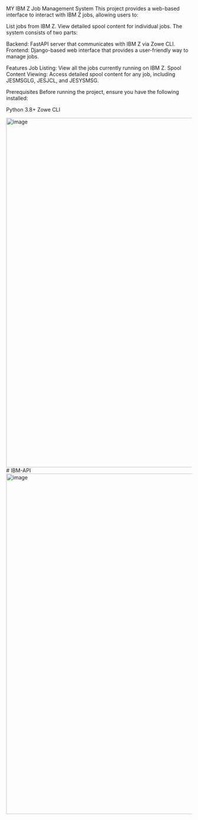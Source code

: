 
MY IBM Z Job Management System
This project provides a web-based interface to interact with IBM Z jobs, allowing users to:

List jobs from IBM Z.
View detailed spool content for individual jobs.
The system consists of two parts:

Backend: FastAPI server that communicates with IBM Z via Zowe CLI.
Frontend: Django-based web interface that provides a user-friendly way to manage jobs.

Features
Job Listing: View all the jobs currently running on IBM Z.
Spool Content Viewing: Access detailed spool content for any job, including JESMSGLG, JESJCL, and JESYSMSG.

Prerequisites
Before running the project, ensure you have the following installed:

Python 3.8+
Zowe CLI

<img width="947" alt="image" src="https://github.com/user-attachments/assets/3e19d1a0-148a-4d07-9b9a-d3605f4c10b9">
# IBM-API
<img width="923" alt="image" src="https://github.com/user-attachments/assets/c6ffc657-5e5b-47c5-a79d-7a78510cd12d">
